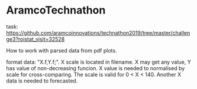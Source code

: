 # AramcoTechnathon

task:
https://github.com/aramcoinnovations/technathon2019/tree/master/challenge3?roistat_visit=32528

How to work with parsed data from pdf plots.

format data: "X.f,Y.f;". X scale is located in filename. X may get any value, Y has value of non-decreasing funcion. X value is needed to normalised by scale for cross-comparing. The scale is valid for 0 < X < 140. Another X data is needed to forecasted.